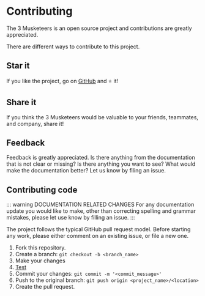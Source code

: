 # Contributing

The 3 Musketeers is an open source project and contributions are greatly appreciated.

There are different ways to contribute to this project.

## Star it

If you like the project, go on [GitHub][link3musketeersrepo] and :star: it!

## Share it

If you think the 3 Musketeers would be valuable to your friends, teammates, and company, share it!

## Feedback

Feedback is greatly appreciated. Is there anything from the documentation that is not clear or missing? Is there anything you want to see? What would make the documentation better? Let us know by filing an issue.

## Contributing code

::: warning DOCUMENTATION RELATED CHANGES
For any documentation update you would like to make, other than correcting spelling and grammar mistakes, please let use know by filling an issue.
:::

The project follows the typical GitHub pull request model. Before starting any work, please either comment on an existing issue, or file a new one.

1. Fork this repository.
1. Create a branch: `git checkout -b <branch_name>`
1. Make your changes
1. [Test][linkReadmeTest]
1. Commit your changes: `git commit -m '<commit_message>'`
1. Push to the original branch: `git push origin <project_name>/<location>`
1. Create the pull request.

[link3musketeersrepo]: https://github.com/flemay/3musketeers
[linkReadmeTest]: https://github.com/flemay/3musketeers#testing
